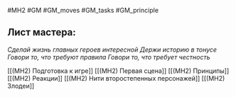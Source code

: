 #MH2 #GM #GM_moves #GM_tasks #GM_principle 

## **Лист мастера:**

*Сделай жизнь главных героев интересной* 
*Держи историю в тонусе* 
*Говори то, что требуют правила* 
*Говори то, что требует честность*

[[(MH2) Подготовка к игре]]
[[(MH2) Первая сцена]]
[[(MH2) Принципы]]
[[(MH2) Реакции]]
[[(MH2) Нити второстепенных персонажей]]
[[(MH2) Злодеи]]

